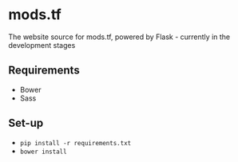 # mods.tf

The website source for mods.tf, powered by Flask - currently in the development stages

## Requirements

* Bower
* Sass

## Set-up

* ```pip install -r requirements.txt```
* ```bower install```
